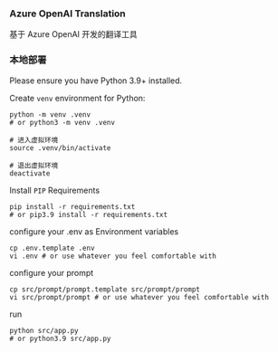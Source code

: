 ### Azure OpenAI Translation

基于 Azure OpenAI 开发的翻译工具

### 本地部署

Please ensure you have Python 3.9+ installed.

Create `venv` environment for Python:

```console
python -m venv .venv
# or python3 -m venv .venv

# 进入虚拟环境
source .venv/bin/activate

# 退出虚拟环境
deactivate
```

Install `PIP` Requirements

```console
pip install -r requirements.txt
# or pip3.9 install -r requirements.txt
```

configure your .env as Environment variables

```
cp .env.template .env
vi .env # or use whatever you feel comfortable with
```

configure your prompt

```
cp src/prompt/prompt.template src/prompt/prompt
vi src/prompt/prompt # or use whatever you feel comfortable with
```

run

```console
python src/app.py
# or python3.9 src/app.py
```